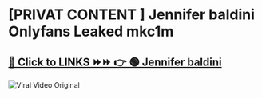 
 # [PRIVAT CONTENT ] Jennifer baldini Onlyfans Leaked mkc1m

## <h2><a href="https://clipsfans.com/Jennifer_baldini&ref=git">🔗 Click to LINKS ⏩⏩ 👉 🟢 Jennifer baldini </a></h2>

<a href="https://clipsfans.com/Jennifer_baldini&ref=git" rel="nofollow" data-target="animated-image.originalLink"><img src="https://i.ibb.co.com/xMMVF88/686577567.gif" alt="Viral Video Original" style="max-width: 100%; display: inline-block;" data-target="animated-image.originalImage"></a>

